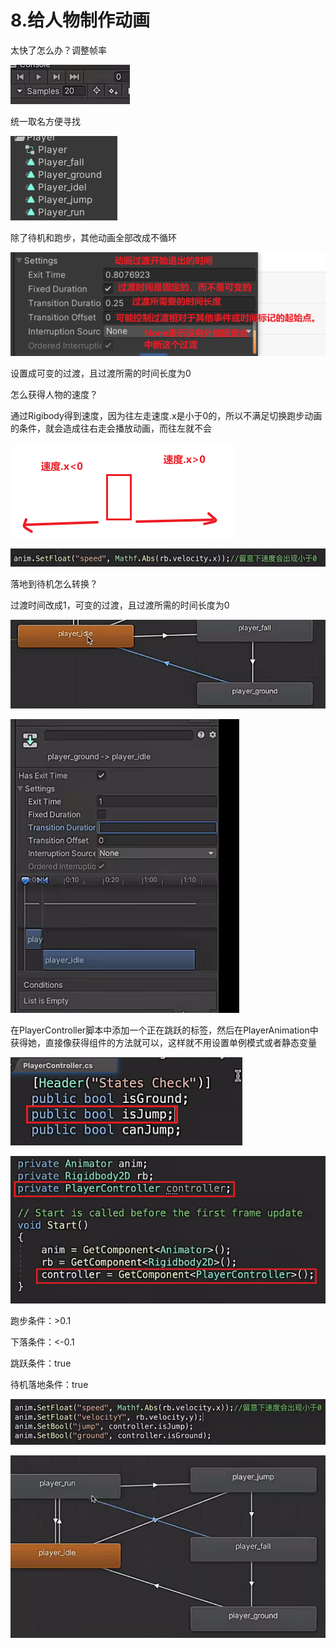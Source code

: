 # 8.给人物制作动画

太快了怎么办？调整帧率

![61c840176ce331e1c4d04b1bf2317643.png](image/61c840176ce331e1c4d04b1bf2317643.png)

统一取名方便寻找

![d3ee126151f906a679e05213f6046774.png](image/d3ee126151f906a679e05213f6046774.png)

除了待机和跑步，其他动画全部改成不循环

![efacf4bfbea440a85306aed61c182345.png](image/efacf4bfbea440a85306aed61c182345.png)

设置成可变的过渡，且过渡所需的时间长度为0

怎么获得人物的速度？

通过Rigibody得到速度，因为往左走速度.x是小于0的，所以不满足切换跑步动画的条件，就会造成往右走会播放动画，而往左就不会

![c7b3ef8aff58f90d421e73bdafd8f434.png](image/c7b3ef8aff58f90d421e73bdafd8f434.png)

![8ad6ec1d48c2a08944dc63da713b6edd.png](image/8ad6ec1d48c2a08944dc63da713b6edd.png)

落地到待机怎么转换？

过渡时间改成1，可变的过渡，且过渡所需的时间长度为0

![5a1fb7c5dbb9e6cf778166a7617c1bf8.png](image/5a1fb7c5dbb9e6cf778166a7617c1bf8.png)

![fb317a5621ec6e955d0eebf4854300b3.png](image/fb317a5621ec6e955d0eebf4854300b3.png)

在PlayerController脚本中添加一个正在跳跃的标签，然后在PlayerAnimation中获得她，直接像获得组件的方法就可以，这样就不用设置单例模式或者静态变量

![3fcb2acc9af8ee600319f8ee74a6e165.png](image/3fcb2acc9af8ee600319f8ee74a6e165.png)

![acdf7744ad2874fc7398bb95917fbd92.png](image/acdf7744ad2874fc7398bb95917fbd92.png)

跑步条件：>0.1

下落条件：<-0.1

跳跃条件：true

待机落地条件：true

![2904f3928737a887536adb5014812c7d.png](image/2904f3928737a887536adb5014812c7d.png)

![de2abf3d1085193365fd583d17c2f967.png](image/de2abf3d1085193365fd583d17c2f967.png)
